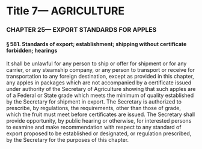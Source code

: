 
# Title 7— AGRICULTURE
### CHAPTER 25— EXPORT STANDARDS FOR APPLES
#### § 581. Standards of export; establishment; shipping without certificate forbidden; hearings

It shall be unlawful for any person to ship or offer for shipment or for any carrier, or any steamship company, or any person to transport or receive for transportation to any foreign destination, except as provided in this chapter, any apples in packages which are not accompanied by a certificate issued under authority of the Secretary of Agriculture showing that such apples are of a Federal or State grade which meets the minimum of quality established by the Secretary for shipment in export. The Secretary is authorized to prescribe, by regulations, the requirements, other than those of grade, which the fruit must meet before certificates are issued. The Secretary shall provide opportunity, by public hearing or otherwise, for interested persons to examine and make recommendation with respect to any standard of export proposed to be established or designated, or regulation prescribed, by the Secretary for the purposes of this chapter.

